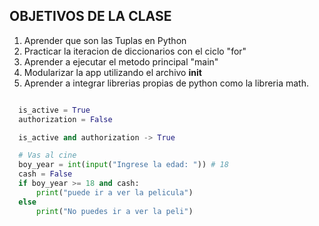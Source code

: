 ## OBJETIVOS DE LA CLASE

1. Aprender que son las Tuplas en Python
2. Practicar la iteracion de diccionarios con el ciclo "for"
3. Aprender a ejecutar el metodo principal "main"
4. Modularizar la app utilizando el archivo __init__
5. Aprender a integrar librerias propias de python como la libreria math.


```python 

  is_active = True
  authorization = False

  is_active and authorization -> True

  # Vas al cine
  boy_year = int(input("Ingrese la edad: ")) # 18
  cash = False
  if boy_year >= 18 and cash:
      print("puede ir a ver la pelicula")
  else
      print("No puedes ir a ver la peli")


```